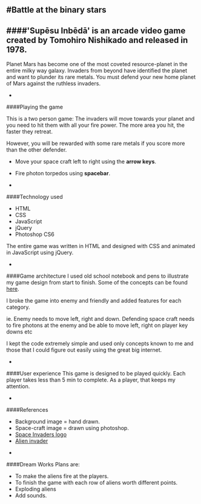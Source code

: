#Battle at the binary stars 
-
####'Supēsu Inbēdā' is an arcade video game created by Tomohiro Nishikado and released in 1978.      
-
Planet Mars has become one of the most coveted resource-planet in the entire milky way galaxy. Invaders from beyond have identified the planet and want to plunder its rare metals. You must defend your new home planet of Mars against the ruthless invaders.

-
####Playing the game

This is a two person game:
The invaders will move towards your planet and you need to hit them with all your fire power. The more area you hit, the faster they retreat.

However, you will be rewarded with some rare metals if you score more than the other defender. 

* Move your space craft left to right using the  **arrow keys**.

* Fire photon torpedos using **spacebar**.

-
####Technology used
* HTML
* CSS
* JavaScript
* jQuery
* Photoshop CS6

The entire game was written in HTML and designed with CSS and animated in JavaScript using jQuery.

-
####Game architecture
I used old school notebook and pens to illustrate my game design from start to finish. Some of the concepts can be found [here](google.com).

I broke the game into enemy and friendly and added features for each category. 

ie. Enemy needs to move left, right and down. Defending space craft needs to fire photons at the enemy and be able to move left, right on player key downs etc

I kept the code extremely simple and used only concepts known to me and those that I could figure out easily using the great big internet.

-
####User experience
This game is designed to be played quickly. Each player takes less than 5 min to complete. As a player, that keeps my attention.

-
####References
* Background image = hand drawn.
* Space-craft image = drawn using photoshop.
* [Space Invaders logo](http://www.classicgaming.cc/classics/space-invaders/images/space-invaders-logo.png)
* [Alien invader](https://www.destructoid.com//ul/478638-h1.jpg')

-
####Dream Works
Plans are:
 
* To make the aliens fire at the players. 
* To finish the game with each row of aliens worth different points. 
* Exploding aliens
* Add sounds.



 


